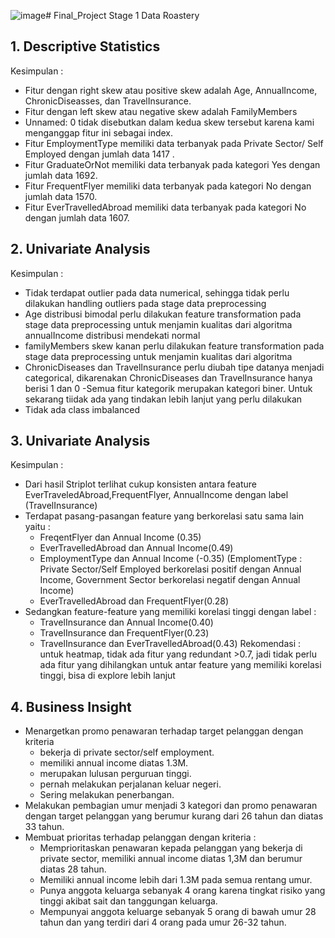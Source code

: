 ![image](https://github.com/DataRoastery/Final_Stage/assets/132192429/8e65b13d-4b84-46b7-ab3e-4e529bf7deb6)# Final_Project Stage 1 Data Roastery

## 1. Descriptive Statistics
Kesimpulan :
- Fitur dengan right skew atau positive skew adalah Age, AnnualIncome, ChronicDiseasses, dan TravelInsurance.
- Fitur dengan left skew atau negative skew adalah FamilyMembers
- Unnamed: 0 tidak disebutkan dalam kedua skew tersebut karena kami menganggap fitur ini sebagai index.
- Fitur EmploymentType memiliki data terbanyak pada Private Sector/ Self Employed dengan jumlah data 1417 .
- Fitur GraduateOrNot memiliki data terbanyak pada kategori Yes dengan jumlah data 1692.
- Fitur FrequentFlyer memiliki data terbanyak pada kategori No dengan jumlah data 1570.
- Fitur EverTravelledAbroad memiliki data terbanyak pada kategori No dengan jumlah data 1607.

## 2. Univariate Analysis
Kesimpulan : 
- Tidak terdapat outlier pada data numerical, sehingga tidak perlu dilakukan handling outliers pada stage data preprocessing
- Age distribusi bimodal perlu dilakukan feature transformation pada stage data preprocessing untuk menjamin kualitas dari algoritma
  annualIncome distribusi mendekati normal
- familyMembers skew kanan perlu dilakukan feature transformation pada stage data preprocessing untuk menjamin kualitas dari algoritma
- ChronicDiseases dan TravelInsurance perlu diubah tipe datanya menjadi categorical, dikarenakan ChronicDiseases dan TravelInsurance hanya berisi 1 dan 0
-Semua fitur kategorik merupakan kategori biner. Untuk sekarang tiidak ada yang tindakan lebih lanjut yang perlu dilakukan 
- Tidak ada class imbalanced

## 3. Univariate Analysis
Kesimpulan : 
- Dari hasil Striplot terlihat cukup konsisten antara feature EverTraveledAbroad,FrequentFlyer, AnnualIncome dengan label (TravelInsurance)
- Terdapat pasang-pasangan feature yang berkorelasi satu sama lain yaitu :
    * FreqentFlyer dan Annual Income (0.35) 
    * EverTravelledAbroad dan Annual Income(0.49)
    * EmploymentType dan Annual Income (-0.35)
      (EmplomentType : Private Sector/Self Employed berkorelasi positif dengan Annual Income, Government Sector berkorelasi negatif dengan Annual Income)
    * EverTravelledAbroad dan FrequentFlyer(0.28)
- Sedangkan feature-feature yang memiliki korelasi tinggi dengan label :
    * TravelInsurance dan Annual Income(0.40)
    * TravelInsurance dan FrequentFlyer(0.23)
    * TravelInsurance dan EverTravelledAbroad(0.43)
Rekomendasi : 
untuk heatmap, tidak ada fitur yang redundant >0.7, jadi tidak perlu ada fitur yang dihilangkan 
untuk antar feature yang memiliki korelasi tinggi, bisa di explore lebih lanjut

## 4. Business Insight
- Menargetkan promo penawaran terhadap target pelanggan dengan kriteria
  * bekerja di private sector/self employment.
  * memiliki annual income diatas 1.3M.
  * merupakan lulusan perguruan tinggi.
  * pernah melakukan perjalanan keluar negeri.
  * Sering melakukan penerbangan.
- Melakukan pembagian umur menjadi 3 kategori dan promo penawaran dengan target pelanggan yang berumur kurang dari 26 tahun dan diatas 33 tahun.
- Membuat prioritas terhadap pelanggan dengan kriteria :
  * Memprioritaskan penawaran kepada pelanggan yang bekerja di private sector, memiliki annual income diatas 1,3M dan berumur diatas 28 tahun.
  * Memiliki annual income lebih dari 1.3M pada semua rentang umur.
  * Punya anggota keluarga sebanyak 4 orang  karena tingkat risiko yang tinggi akibat sait dan tanggungan keluarga.
  * Mempunyai anggota keluarge sebanyak 5 orang di bawah umur 28 tahun dan yang terdiri dari 4 orang pada umur 26-32 tahun.








